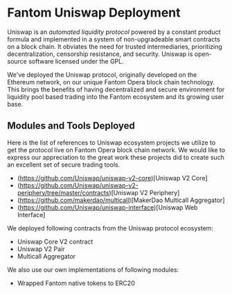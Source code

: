 # Fantom Uniswap Deployment

Uniswap is an *automated liquidity protocol* powered by a constant product formula and implemented in a system of non-upgradeable smart contracts on a block chain. It obviates the need for trusted intermediaries, prioritizing decentralization, censorship resistance, and security. Uniswap is open-source software licensed under the GPL.

We've deployed the Uniswap protocol, originally developed on the Ethereum network, on our unique Fantom Opera block chain technology. This brings the benefits of having decentralized and secure environment for liquidity pool based trading into the Fantom ecosystem and its growing user base.

## Modules and Tools Deployed

Here is the list of references to Uniswap ecosystem projects we utilize to get the protocol live on Fantom Opera block chain network. We would like to express our appreciation to the great work these projects did to create such an excellent set of secure trading tools.

- (https://github.com/Uniswap/uniswap-v2-core)[Uniswap V2 Core]
- (https://github.com/Uniswap/uniswap-v2-periphery/tree/master/contracts)[Uniswap V2 Periphery]
- (https://github.com/makerdao/multicall)[MakerDao Multicall Aggregator]
- (https://github.com/Uniswap/uniswap-interface)[Uniswap Web Interface]

We deployed following contracts from the Uniswap protocol ecosystem:

- Uniswap Core V2 contract
- Uniswap V2 Pair
- Multicall Aggregator

We also use our own implementations of following modules:

- Wrapped Fantom native tokens to ERC20
